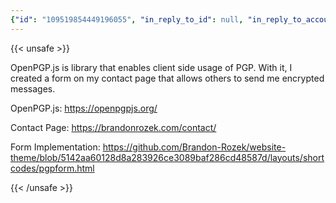 ```yaml
---
{"id": "109519854449196055", "in_reply_to_id": null, "in_reply_to_account_id": null, "sensitive": false, "spoiler_text": "", "visibility": "public", "language": "en", "replies_count": 0, "reblogs_count": 0, "favourites_count": 0, "edited_at": null, "reblog": null, "application": null, "account": {"id": "108219415927856966", "username": "brozek", "acct": "brozek", "display_name": "Brandon Rozek", "url": "https://fosstodon.org/@brozek", "avatar": "https://cdn.fosstodon.org/accounts/avatars/108/219/415/927/856/966/original/bae9f46f23936e79.jpg", "avatar_static": "https://cdn.fosstodon.org/accounts/avatars/108/219/415/927/856/966/original/bae9f46f23936e79.jpg", "header": "https://fosstodon.org/headers/original/missing.png", "header_static": "https://fosstodon.org/headers/original/missing.png", "noindex": true, "roles": []}, "media_attachments": [], "mentions": [], "tags": [], "emojis": [], "card": {"url": "https://openpgpjs.org/", "title": "OpenPGP.js | OpenPGP JavaScript Implementation", "description": "The OpenPGP.js project aims to provide an Open Source OpenPGP library in JavaScript.", "type": "link", "author_name": "", "author_url": "", "provider_name": "", "provider_url": "", "html": "", "width": 0, "height": 0, "image": null, "embed_url": "", "blurhash": null}, "poll": null, "syndication": "https://fosstodon.org/@brozek/109519854449196055", "date": "2022-12-15T21:39:17.203Z"}
---
```

{{< unsafe >}}
<p>OpenPGP.js is library that enables client side usage of PGP. With it, I created a form on my contact page that allows others to send me encrypted messages.</p><p>OpenPGP.js: <a href="https://openpgpjs.org/" target="_blank" rel="nofollow noopener noreferrer"><span class="invisible">https://</span><span class="">openpgpjs.org/</span><span class="invisible"></span></a></p><p>Contact Page: <a href="https://brandonrozek.com/contact/" target="_blank" rel="nofollow noopener noreferrer"><span class="invisible">https://</span><span class="">brandonrozek.com/contact/</span><span class="invisible"></span></a></p><p>Form Implementation: <a href="https://github.com/Brandon-Rozek/website-theme/blob/5142aa60128d8a283926ce3089baf286cd48587d/layouts/shortcodes/pgpform.html" target="_blank" rel="nofollow noopener noreferrer"><span class="invisible">https://</span><span class="ellipsis">github.com/Brandon-Rozek/websi</span><span class="invisible">te-theme/blob/5142aa60128d8a283926ce3089baf286cd48587d/layouts/shortcodes/pgpform.html</span></a></p>
{{< /unsafe >}}
